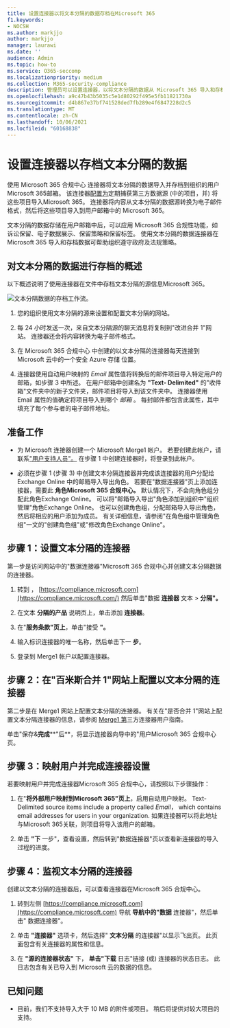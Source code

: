 ```yaml
---
title: 设置连接器以将文本分隔的数据存档在Microsoft 365
f1.keywords:
- NOCSH
ms.author: markjjo
author: markjjo
manager: laurawi
ms.date: ''
audience: Admin
ms.topic: how-to
ms.service: O365-seccomp
ms.localizationpriority: medium
ms.collection: M365-security-compliance
description: 管理员可以设置连接器，以将文本分隔的数据从 Microsoft 365 导入和存档。 此连接器允许您将来自第三方数据源的数据存档到 Microsoft 365。 在存档此数据后，可以使用合规性功能（如合法保留、内容搜索和保留策略）管理第三方数据。
ms.openlocfilehash: a9c47b43b5035c5e1d80292f495e5fb11821730a
ms.sourcegitcommit: d4b867e37bf741528ded7fb289e4f6847228d2c5
ms.translationtype: MT
ms.contentlocale: zh-CN
ms.lasthandoff: 10/06/2021
ms.locfileid: "60168838"
---
```

# <a name="set-up-a-connector-to-archive-text-delimited-data"></a>设置连接器以存档文本分隔的数据

使用 Microsoft 365 合规中心 连接器将文本分隔的数据导入并存档到组织的用户Microsoft 365邮箱。 该连接器[配置为](https://globanet.com/text-delimited)定期捕获第三方数据源 (中的项目，并) 将这些项目导入Microsoft 365。 连接器将内容从文本分隔的数据源转换为电子邮件格式，然后将这些项目导入到用户邮箱中的 Microsoft 365。

文本分隔的数据存储在用户邮箱中后，可以应用 Microsoft 365 合规性功能，如诉讼保留、电子数据展示、保留策略和保留标签。 使用文本分隔的数据连接器在 Microsoft 365 导入和存档数据可帮助组织遵守政府及法规策略。

## <a name="overview-of-archiving-the-text-delimited-data"></a>对文本分隔的数据进行存档的概述

以下概述说明了使用连接器在文件中存档文本分隔的源信息Microsoft 365。

![文本分隔数据的存档工作流。](../media/TextDelimitedConnectorWorkflow.png)

1. 您的组织使用文本分隔的源来设置和配置文本分隔的网站。

2. 每 24 小时发送一次，来自文本分隔源的聊天消息将复制到"改进合并 1"网站。 连接器还会将内容转换为电子邮件格式。

3. 在 Microsoft 365 合规中心 中创建的以文本分隔的连接器每天连接到 Microsoft 云中的一个安全 Azure 存储 位置。

4. 连接器使用自动用户映射的 *Email* 属性值将转换后的邮件项目导入特定用户的邮箱，如步骤 3 中所述。 在用户邮箱中创建名为 **"Text- Delimited"** 的"收件箱"文件夹中的新子文件夹，邮件项目将导入到该文件夹中。 连接器使用 Email 属性的值确定将项目导入到哪个 *邮箱* 。 每封邮件都包含此属性，其中填充了每个参与者的电子邮件地址。

## <a name="before-you-begin"></a>准备工作

- 为 Microsoft 连接器创建一个 Microsoft Merge1 帐户。 若要创建此帐户，请联系["用户支持人员"。](https://globanet.com/ms-connectors-contact) 在步骤 1 中创建连接器时，将登录到此帐户。

- 必须在步骤 1 (步骤 3) 中创建文本分隔连接器并完成该连接器的用户分配给 Exchange Online 中的邮箱导入导出角色。 若要在"数据连接器"页上添加连接器，需要此 **角色Microsoft 365 合规中心。** 默认情况下，不会向角色组分配此角色Exchange Online。 可以将"邮箱导入导出"角色添加到组织中"组织管理"角色Exchange Online。 也可以创建角色组，分配邮箱导入导出角色，然后将相应的用户添加为成员。 有关详细信息，请参阅"在角色[](/Exchange/permissions-exo/role-groups#create-role-groups)组中管理角色组[](/Exchange/permissions-exo/role-groups#modify-role-groups)"一文的"创建角色组"或"修改角色Exchange Online"。

## <a name="step-1-set-up-the-text-delimited-connector"></a>步骤 1：设置文本分隔的连接器

第一步是访问网站中的"数据连接器"Microsoft 365 合规中心并创建文本分隔数据的连接器。

1. 转到 ， [https://compliance.microsoft.com](https://compliance.microsoft.com/) 然后单击"数据 **连接器** 文本  >  **分隔"。**

2. 在文本 **分隔的产品** 说明页上，单击添加 **连接器**。

3. 在"**服务条款"页上**，单击"接受 **"。**

4. 输入标识连接器的唯一名称，然后单击下一 **步**。

5. 登录到 Merge1 帐户以配置连接器。

## <a name="step-2-configure-the-text-delimited-connector-on-the-veritas-merge1-site"></a>步骤 2：在"百米斯合并 1"网站上配置以文本分隔的连接器

第二步是在 Merge1 网站上配置文本分隔的连接器。 有关在"是否合并 1"网站上配置文本分隔连接器的信息，请参阅 [Merge1 第](https://docs.ms.merge1.globanetportal.com/Merge1%20Third-Party%20Connectors%20text-delimited%20User%20Guide%20.pdf)三方连接器用户指南。

单击"保存&**完成****"后**，将显示连接器向导中的"用户Microsoft 365 合规中心页。

## <a name="step-3-map-users-and-complete-the-connector-setup"></a>步骤 3：映射用户并完成连接器设置

若要映射用户并完成连接器Microsoft 365 合规中心，请按照以下步骤操作：

1. 在"**将外部用户映射到Microsoft 365"页上**，启用自动用户映射。 Text- Delimited source items include a property called *Email*， which contains email addresses for users in your organization. 如果连接器可以将此地址与Microsoft 365关联，则项目将导入该用户的邮箱。

2. 单击 **"下** 一步"，查看设置，然后转到"数据连接器"页以查看新连接器的导入过程的进度。

## <a name="step-4-monitor-the-text-delimited-connector"></a>步骤 4：监视文本分隔的连接器

创建以文本分隔的连接器后，可以查看连接器在Microsoft 365 合规中心。

1. 转到左侧 [https://compliance.microsoft.com](https://compliance.microsoft.com) 导航 **导航中的"数据** 连接器"，然后单击" 数据连接器"。

2. 单击 **"连接器"** 选项卡，然后选择" **文本分隔** 的连接器"以显示飞出页。 此页面包含有关连接器的属性和信息。

3. 在 **"源的连接器状态"** 下， **单击"下载** 日志"链接 (或) 连接器的状态日志。 此日志包含有关已导入到 Microsoft 云的数据的信息。

## <a name="known-issues"></a>已知问题

- 目前，我们不支持导入大于 10 MB 的附件或项目。 稍后将提供对较大项目的支持。